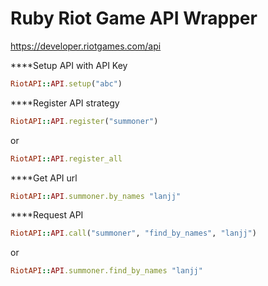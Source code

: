 Ruby Riot Game API Wrapper
========

https://developer.riotgames.com/api

****Setup API with API Key

```Ruby
RiotAPI::API.setup("abc")
```


****Register API strategy

```Ruby
RiotAPI::API.register("summoner")
```
or
```Ruby
RiotAPI::API.register_all
```


****Get API url

```Ruby
RiotAPI::API.summoner.by_names "lanjj"
```


****Request API

```Ruby
RiotAPI::API.call("summoner", "find_by_names", "lanjj")
```
or
```Ruby
RiotAPI::API.summoner.find_by_names "lanjj"
```
